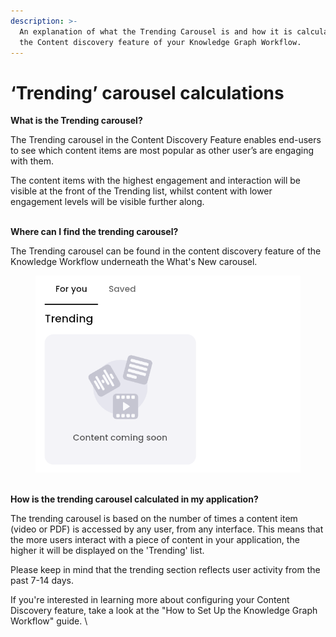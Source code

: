 ```yaml
---
description: >-
  An explanation of what the Trending Carousel is and how it is calculated in
  the Content discovery feature of your Knowledge Graph Workflow.
---
```


# ‘Trending’ carousel calculations

**What is the Trending carousel?**&#x20;

The Trending carousel in the Content Discovery Feature enables end-users to see which content items are most popular as other user’s are engaging with them.&#x20;

The content items with the highest engagement and interaction will be visible at the front of the Trending list, whilst content with lower engagement levels will be visible further along.&#x20;

\
**Where can I find the trending carousel?**&#x20;

The Trending carousel can be found in the content discovery feature of the Knowledge Workflow underneath the What's New carousel. &#x20;

<figure><img src="../../../../.gitbook/assets/Screenshot (82).png" alt=""><figcaption></figcaption></figure>

\
**How is the trending carousel calculated in my application?**&#x20;

The trending carousel is based on the number of times a content item (video or PDF) is accessed by any user, from any interface. This means that the more users interact with a piece of content in your application, the higher it will be displayed on the 'Trending' list.

Please keep in mind that the trending section reflects user activity from the past 7-14 days.

If you're interested in learning more about configuring your Content Discovery feature, take a look at the "How to Set Up the Knowledge Graph Workflow" guide. \
